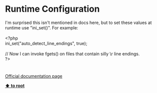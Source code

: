 # Runtime Configuration




<div class="phpcode"><span class="html">
I&apos;m surprised this isn&apos;t mentioned in docs here, but to set these values at runtime use &quot;ini_set()&quot;. For example:<br><br><span class="default">&lt;?php<br>ini_set</span><span class="keyword">(</span><span class="string">&quot;auto_detect_line_endings&quot;</span><span class="keyword">, </span><span class="default">true</span><span class="keyword">);<br><br></span><span class="comment">// Now I can invoke fgets() on files that contain silly \r line endings. <br></span><span class="default">?&gt;</span>
</span>
</div>
  

#

[Official documentation page](https://www.php.net/manual/en/filesystem.configuration.php)

**[⬆ to root](/)**